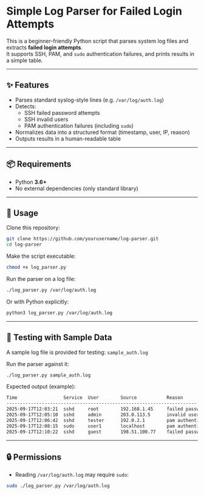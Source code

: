 # Simple Log Parser for Failed Login Attempts

This is a beginner-friendly Python script that parses system log files and extracts **failed login attempts**.  
It supports SSH, PAM, and `sudo` authentication failures, and prints results in a simple table.

---

## ✨ Features

- Parses standard syslog-style lines (e.g. `/var/log/auth.log`)
- Detects:
  - SSH failed password attempts
  - SSH invalid users
  - PAM authentication failures (including `sudo`)
- Normalizes data into a structured format (timestamp, user, IP, reason)
- Outputs results in a human-readable table

---

## 📦 Requirements

- Python **3.6+**
- No external dependencies (only standard library)

---

## 🚀 Usage

Clone this repository:

```bash
git clone https://github.com/yourusername/log-parser.git
cd log-parser
```

Make the script executable:

```bash
chmod +x log_parser.py
```

Run the parser on a log file:

```bash
./log_parser.py /var/log/auth.log
```

Or with Python explicitly:

```bash
python3 log_parser.py /var/log/auth.log
```

---

## 🧪 Testing with Sample Data

A sample log file is provided for testing: `sample_auth.log`

Run the parser against it:

```bash
./log_parser.py sample_auth.log
```

Expected output (example):

```bash
Time                 Service  User        Source           Reason
----------------------------------------------------------------------
2025-09-17T12:03:21  sshd     root        192.168.1.45     failed password
2025-09-17T12:05:10  sshd     admin       203.0.113.5      invalid user
2025-09-17T12:06:42  sshd     tester      192.0.2.1        pam authentication failure
2025-09-17T12:08:15  sudo     user1       localhost        pam authentication failure
2025-09-17T12:10:22  sshd     guest       198.51.100.77    failed password (invalid user)
```

---

## 🔒 Permissions

- Reading `/var/log/auth.log` may require `sudo`:

```bash
sudo ./log_parser.py /var/log/auth.log
```
